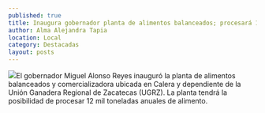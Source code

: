 ```yaml
---
published: true
title: Inaugura gobernador planta de alimentos balanceados; procesará 12 mil toneladas anuales
author: Alma Alejandra Tapia
location: Local
category: Destacadas
layout: posts
---
```


![](http://i.imgur.com/fQzJCUEm.jpg)El gobernador Miguel Alonso Reyes inauguró la planta de alimentos balanceados y comercializadora ubicada en Calera y dependiente de la Unión Ganadera Regional de Zacatecas (UGRZ).
La planta tendrá la posibilidad de procesar 12 mil toneladas anuales de alimento.
